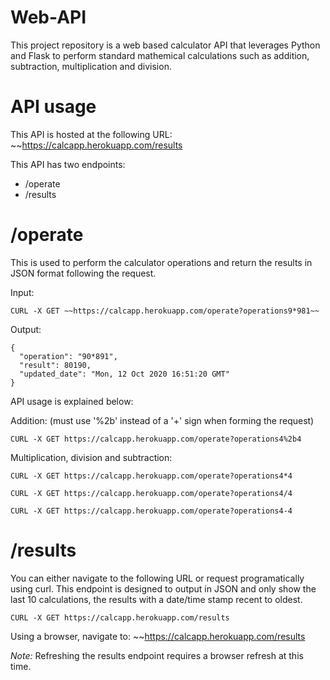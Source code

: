 # Web-API

This project repository is a web based calculator API that leverages Python and Flask to perform standard mathemical calculations such as addition, subtraction, multiplication and division.

# API usage

This API is hosted at the following URL: ~~https://calcapp.herokuapp.com/results

This API has two endpoints:
- /operate
- /results

# /operate

This is used to perform the calculator operations and return the results in JSON format following the request. 

Input:
```
CURL -X GET ~~https://calcapp.herokuapp.com/operate?operations9*981~~
```
Output:
```
{
  "operation": "90*891",
  "result": 80190,
  "updated_date": "Mon, 12 Oct 2020 16:51:20 GMT"
}
```
API usage is explained below:

Addition: (must use '%2b' instead of a '+' sign when forming the request)
```
CURL -X GET https://calcapp.herokuapp.com/operate?operations4%2b4
```
Multiplication, division and subtraction:
```
CURL -X GET https://calcapp.herokuapp.com/operate?operations4*4

CURL -X GET https://calcapp.herokuapp.com/operate?operations4/4

CURL -X GET https://calcapp.herokuapp.com/operate?operations4-4
```
# /results

You can either navigate to the following URL or request programatically using curl. This endpoint is designed to output in JSON and only show the last 10 calculations, the results with a date/time stamp recent to oldest.
```
CURL -X GET https://calcapp.herokuapp.com/results
````
Using a browser, navigate to: ~~https://calcapp.herokuapp.com/results

*Note:* Refreshing the results endpoint requires a browser refresh at this time.
